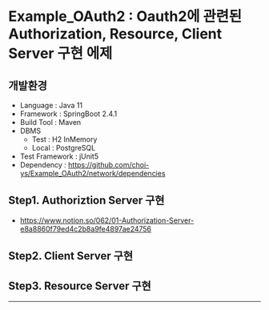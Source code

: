 # Example_OAuth2 : Oauth2에 관련된 Authorization, Resource, Client Server 구현 에제

## 개발환경
 - Language : Java 11
 - Framework : SpringBoot 2.4.1
 - Build Tool : Maven
 - DBMS
   - Test : H2 InMemory
   - Local : PostgreSQL
 - Test Framework : jUnit5
 - Dependency : https://github.com/choi-ys/Example_OAuth2/network/dependencies


Step1. Authoriztion Server 구현
- 
 - https://www.notion.so/062/01-Authorization-Server-e8a8860f79ed4c2b8a9fe4897ae24756


Step2. Client Server 구현
- 


Step3. Resource Server 구현
- 

---
